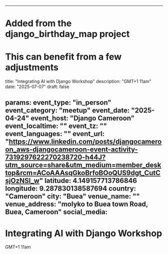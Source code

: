 
---
# Added from the django_birthday_map project
# This can benefit from a few adjustments
title: "Integrating AI with Django Workshop"
description: "GMT+1 11am"
date: "2025-07-07"
draft: false

params:
  event_type: "in_person"
  event_category: "meetup"
  event_date: "2025-04-24"
  event_host: "Django Cameroon"
  event_localtime: ""
  event_tz: ""
  event_languages: ""
  event_url: "https://www.linkedin.com/posts/djangocameroon_aws-djangocameroon-event-activity-7319297622270238720-h44J?utm_source=share&utm_medium=member_desktop&rcm=ACoAAAsqGkoBrfoBOoQUS9dgt_CutCsjOzNSl_w"
  latitude: 4.149157713786846
  longitude: 9.287830138587694
  country: "Cameroon"
  city: "Buea"
  venue_name: ""
  venue_address: "molyko to Buea town Road, Buea, Cameroon"
  social_media:
---

# Integrating AI with Django Workshop

GMT+1 11am

